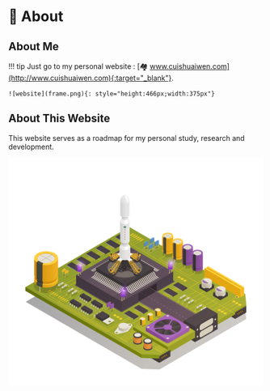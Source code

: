 <!-- ---
comments: true
--- -->

# 🔭 About

## About Me

!!! tip
    Just go to my personal website : [🏘️ www.cuishuaiwen.com](http://www.cuishuaiwen.com){:target="_blank"}.

    ![website](frame.png){: style="height:466px;width:375px"}

## About This Website
This website serves as a roadmap for my personal study, research and development. 

![Cover](Cover.jpg)
